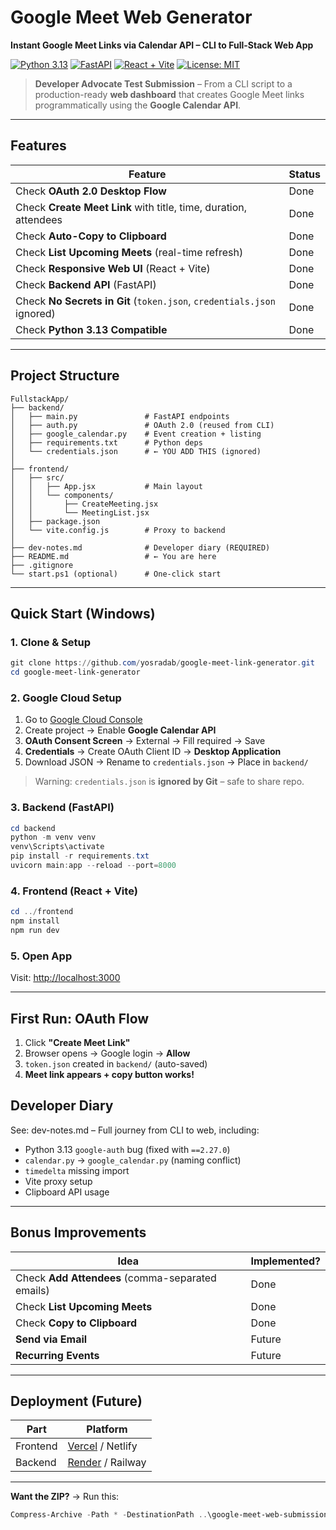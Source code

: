 # Google Meet Web Generator  
**Instant Google Meet Links via Calendar API – CLI to Full-Stack Web App**

[![Python 3.13](https://img.shields.io/badge/Python-3.13-blue)](https://www.python.org/downloads/)
[![FastAPI](https://img.shields.io/badge/FastAPI-0.120.1-009688)](https://fastapi.tiangolo.com/)
[![React + Vite](https://img.shields.io/badge/React%20%2B%20Vite-18.2.0-61DAFB)](https://vitejs.dev/)
[![License: MIT](https://img.shields.io/badge/License-MIT-yellow.svg)](LICENSE)

> **Developer Advocate Test Submission** – From a CLI script to a production-ready **web dashboard** that creates Google Meet links programmatically using the **Google Calendar API**.

---

## Features

| Feature | Status |
|-------|--------|
| Check **OAuth 2.0 Desktop Flow**  | Done |
| Check **Create Meet Link** with title, time, duration, attendees | Done |
| Check **Auto-Copy to Clipboard** | Done |
| Check **List Upcoming Meets** (real-time refresh) | Done |
| Check **Responsive Web UI** (React + Vite) | Done |
| Check **Backend API** (FastAPI) | Done |
| Check **No Secrets in Git** (`token.json`, `credentials.json` ignored) | Done |
| Check **Python 3.13 Compatible** | Done |

---

## Project Structure

```
FullstackApp/
├── backend/
│   ├── main.py               # FastAPI endpoints
│   ├── auth.py               # OAuth 2.0 (reused from CLI)
│   ├── google_calendar.py    # Event creation + listing
│   ├── requirements.txt      # Python deps
│   └── credentials.json      # ← YOU ADD THIS (ignored)
│
├── frontend/
│   ├── src/
│   │   ├── App.jsx           # Main layout
│   │   └── components/
│   │       ├── CreateMeeting.jsx
│   │       └── MeetingList.jsx
│   ├── package.json
│   └── vite.config.js        # Proxy to backend
│
├── dev-notes.md              # Developer diary (REQUIRED)
├── README.md                 # ← You are here
├── .gitignore
└── start.ps1 (optional)      # One-click start
```

---

## Quick Start (Windows)

### 1. **Clone & Setup**

```powershell
git clone https://github.com/yosradab/google-meet-link-generator.git
cd google-meet-link-generator
```

### 2. **Google Cloud Setup**

1. Go to [Google Cloud Console](https://console.cloud.google.com/)
2. Create project → Enable **Google Calendar API**
3. **OAuth Consent Screen** → External → Fill required → Save
4. **Credentials** → Create OAuth Client ID → **Desktop Application**
5. Download JSON → Rename to `credentials.json` → Place in `backend/`

> Warning: `credentials.json` is **ignored by Git** – safe to share repo.

### 3. **Backend (FastAPI)**

```powershell
cd backend
python -m venv venv
venv\Scripts\activate
pip install -r requirements.txt
uvicorn main:app --reload --port=8000
```

### 4. **Frontend (React + Vite)**

```powershell
cd ../frontend
npm install
npm run dev
```

### 5. **Open App**

Visit: [http://localhost:3000](http://localhost:3000)

---

## First Run: OAuth Flow

1. Click **"Create Meet Link"**
2. Browser opens → Google login → **Allow**
3. `token.json` created in `backend/` (auto-saved)
4. **Meet link appears + copy button works!**

## Developer Diary

See: dev-notes.md – Full journey from CLI to web, including:

- Python 3.13 `google-auth` bug (fixed with `==2.27.0`)
- `calendar.py` → `google_calendar.py` (naming conflict)
- `timedelta` missing import
- Vite proxy setup
- Clipboard API usage

---

## Bonus Improvements

| Idea | Implemented? |
|------|--------------|
| Check **Add Attendees** (comma-separated emails) | Done |
| Check **List Upcoming Meets** | Done |
| Check **Copy to Clipboard** | Done |
| **Send via Email** | Future |
| **Recurring Events** | Future |

---


## Deployment (Future)

| Part | Platform |
|------|----------|
| Frontend | [Vercel](https://vercel.com) / Netlify |
| Backend | [Render](https://render.com) / Railway |

---



**Want the ZIP?** → Run this:

```powershell
Compress-Archive -Path * -DestinationPath ..\google-meet-web-submission.zip -Exclude venv,node_modules,credentials.json,token.json
```






